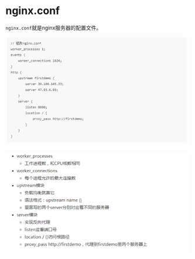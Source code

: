 # nginx.conf

`nginx.conf`就是nginx服务器的配置文件。

![](/assets/TIM截图20180623143118.png)

![](/assets/TIM截图20180623143109.png)
